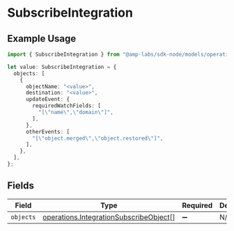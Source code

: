 # SubscribeIntegration

## Example Usage

```typescript
import { SubscribeIntegration } from "@amp-labs/sdk-node/models/operations";

let value: SubscribeIntegration = {
  objects: [
    {
      objectName: "<value>",
      destination: "<value>",
      updateEvent: {
        requiredWatchFields: [
          "[\"name\",\"domain\"]",
        ],
      },
      otherEvents: [
        "[\"object.merged\",\"object.restored\"]",
      ],
    },
  ],
};
```

## Fields

| Field                                                                                            | Type                                                                                             | Required                                                                                         | Description                                                                                      |
| ------------------------------------------------------------------------------------------------ | ------------------------------------------------------------------------------------------------ | ------------------------------------------------------------------------------------------------ | ------------------------------------------------------------------------------------------------ |
| `objects`                                                                                        | [operations.IntegrationSubscribeObject](../../models/operations/integrationsubscribeobject.md)[] | :heavy_minus_sign:                                                                               | N/A                                                                                              |